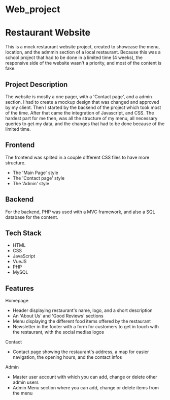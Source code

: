 # Web_project

# Restaurant Website

This is a mock restaurant website project, created to showcase the menu, location, and the admmin section of a local restaurant. 
Because this was a school project that had to be done in a limited time (4 weeks), the responsive side of the website wasn't a priority, and most of the content is fake.

## Project Description

The website is mostly a one pager, with a 'Contact page', and a admin section. I had to create a mockup design that was changed and approved by my client. 
Then I started by the backend of the project which took most of the time.
After that came the integration of Javascript, and CSS. 
The hardest part for me then, was all the structure of my menu, all necessary queries to get my data, and the changes that had to be done because of the limited time.

## Frontend
The frontend was splited in a couple different CSS files to have more structure. 
- The 'Main Page' style
- The 'Contact page' style
- The 'Admin' style

## Backend
For the backend, PHP was used with a MVC framework, and also a SQL database for the content.

## Tech Stack
- HTML
- CSS
- JavaScript
- VueJS 
- PHP 
- MySQL

## Features
Homepage
- Header displaying restaurant's name, logo, and a short description
- An 'About Us' and 'Good Reviews' sections
- Menu displaying the different food items offered by the restaurant
- Newsletter in the footer with a form for customers to get in touch with the restaurant, with the social medias logos

Contact
- Contact page showing the restaurant's address, a map for easier navigation, the opening hours, and the contact infos

Admin
- Master user account with which you can add, change or delete other admin users
- Admin Menu section where you can add, change or delete items from the menu


